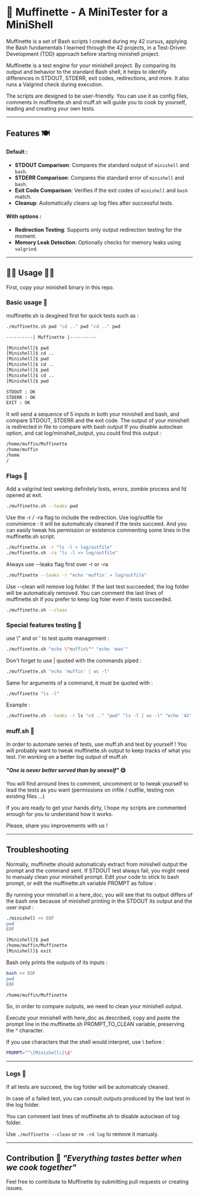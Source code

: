 # 🧁 Muffinette - A MiniTester for a MiniShell 

Muffinette is a set of Bash scripts I created during my 42 cursus, applying the Bash fundamentals I learned through the 42 projects, in a Test-Driven Development (TDD) approach before starting minishell project. 

Muffinette is a test engine for your minishell project. By comparing its output and behavior to the standard Bash shell, it helps to identify differences in STDOUT, STDERR, exit codes, redirections, and more. It also runs a Valgrind check during execution.

The scripts are designed to be user-friendly. You can use it as config files, comments in muffinette.sh and muff.sh will guide you to cook by yourself, leading and creating your own tests. 

---

## Features 🍽

#### Default :
- **STDOUT Comparison**: Compares the standard output of `minishell` and `bash`.
- **STDERR Comparison**: Compares the standard error of `minishell` and `bash`.
- **Exit Code Comparison**: Verifies if the exit codes of `minishell` and `bash` match.
- **Cleanup**: Automatically cleans up log files after successful tests.
  
#### With options :
- **Redirection Testing**: Supports only output redirection testing for the moment.
- **Memory Leak Detection**: Optionally checks for memory leaks using `valgrind`.

---

## 👩‍🍳 Usage 🧑‍🍳 

First, copy your minishell binary in this repo.

### Basic usage 🥄

muffinette.sh is desgined first for quick tests such as :
```bash
./muffinette.sh pwd "cd .." pwd "cd .." pwd
```
```bash
----------| Muffinette |----------

[Minishell]$ pwd
[Minishell]$ cd ..
[Minishell]$ pwd
[Minishell]$ cd ..
[Minishell]$ pwd
[Minishell]$ cd ..
[Minishell]$ pwd

STDOUT : OK
STDERR : OK
EXIT : OK
```
It will send a sequence of 5 inputs in both your minishell and bash, and compare STDOUT, STDERR and the exit code.
The output of your minishell is redirected in file to compare with bash output
If you disable autoclean option, and cat log/minishell_output, you could find this output :
```bash
/home/muffin/Muffinette
/home/muffin
/home
/
```

### Flags 🍴
Add a valgrind test seeking definitely losts, errors, zombie process and fd opened at exit.

```bash
./muffinette.sh --leaks pwd
```
Use the -r / -ra flag to include the redirection. Use log/outfile for convinience : it will be automaticaly cleaned if the tests succeed.
And you can easily tweak his permission or existence commenting some lines in the muffinette.sh script.
```bash
./muffinette.sh -r "ls -l > log/outfile"
./muffinette.sh -ra "ls -l >> log/outfile"
```
Always use --leaks flag first over -r or -ra
```bash
./muffinette --leaks -r "echo 'muffin' > log/outfile"
```
Use --clean will remove log folder. If the last test succeeded, the log folder will be automaticaly removed.
You can comment the last lines of muffinette.sh if you prefer to keep log foler even if tests succeeded.
```bash
./muffinette.sh --clean
```
### Special features testing 🔪 

use \\" and or ' to test quote management :
```bash
./muffinette.sh "echo \"muffin\"" "echo 'man'"
```

Don't forget to use | quoted with the commands piped :
```bash
./muffinette.sh "echo 'muffin' | wc -l"
```

Same for arguments of a command, it must be quoted with :
```bash
./muffinette "ls -l"
```

Example :
  ```bash
  ./muffinette.sh --leaks -r ls "cd .." "pwd" "ls -l | wc -l" "echo '42' > log/outfile" 
  ```
### muff.sh 🥗

In order to automate series of tests, use muff.sh and test by yourself !
You will probably want to tweak muffinette.sh output to keep tracks of what you test.
I'm working on a better log output of muff.sh

#### _"One is never better served than by oneself"_ 😋

You will find arround lines to comment, uncomment or to tweak yourself to lead the tests as you want (permissions on infile / outfile, testing non existing files ...)

If you are ready to get your hands dirty, I hope my scripts are commented enough for you to understand how it works. 

Please, share you improvements with us ! 

---

## Troubleshooting 
Normally, muffinette should automaticaly extract from minishell output the prompt and the command sent.
If STDOUT test always fail, you might need to manualy clean your minishell prompt.
Edit your code to stick to bash prompt, or edit the muffinette.sh variable PROMPT as follow :

By running your minishell in a here_doc, you will see that its output differs of the bash one because of minishell printing in the STDOUT its output and the user input : 
```bash
./minishell << EOF
pwd
EOF
```
```bash
[Minishell]$ pwd
/home/muffin/Muffinette
[Minishell]$ exit
```
Bash only prints the outputs of its inputs :
```bash
bash << EOF
pwd
EOF
```
```bash
/home/muffin/Muffinette
```
So, in order to compare outputs, we need to clean your minishell output.

Execute your minishell with here_doc as described, copy and paste the prompt line in the muffinette.sh PROMPT_TO_CLEAN variable, preserving the ^ character.

If you use characters that the shell would interpret, use \ before : 
```bash
PROMPT="^\[Minishell\]\$"
```

---

### Logs 📜
If all tests are succeed, the log folder will be automaticaly cleaned. 

In case of a failed test, you can consult outputs produced by the last test in the log folder.

You can comment last lines of muffinette.sh to disable autoclean of log folder.

Use `./muffinette --clean` or `rm -rd log` to remove it manualy.

---

## Contribution 🍻 _"Everything tastes better when we cook together"_
Feel free to contribute to Muffinette by submitting pull requests or creating issues.
